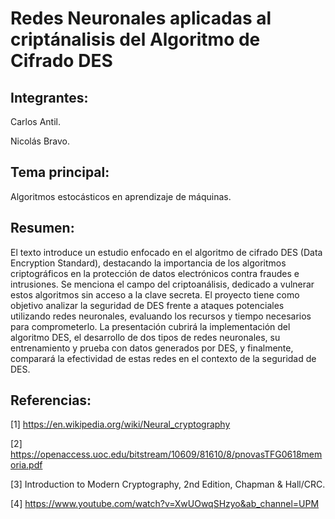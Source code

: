 # Redes Neuronales aplicadas al criptánalisis del Algoritmo de Cifrado DES

## Integrantes:

Carlos Antil.

Nicolás Bravo.

## Tema principal:

Algoritmos estocásticos en aprendizaje de máquinas.

## Resumen:

El texto introduce un estudio enfocado en el algoritmo de cifrado DES (Data Encryption Standard), destacando la importancia de los algoritmos criptográficos en la protección de datos electrónicos contra fraudes e intrusiones. Se menciona el campo del criptoanálisis, dedicado a vulnerar estos algoritmos sin acceso a la clave secreta. El proyecto tiene como objetivo analizar la seguridad de DES frente a ataques potenciales utilizando redes neuronales, evaluando los recursos y tiempo necesarios para comprometerlo. La presentación cubrirá la implementación del algoritmo DES, el desarrollo de dos tipos de redes neuronales, su entrenamiento y prueba con datos generados por DES, y finalmente, comparará la efectividad de estas redes en el contexto de la seguridad de DES.

## Referencias:

[1] https://en.wikipedia.org/wiki/Neural_cryptography

[2] https://openaccess.uoc.edu/bitstream/10609/81610/8/pnovasTFG0618memoria.pdf

[3] Introduction to Modern Cryptography, 2nd Edition, Chapman & Hall/CRC.

[4] https://www.youtube.com/watch?v=XwUOwqSHzyo&ab_channel=UPM
